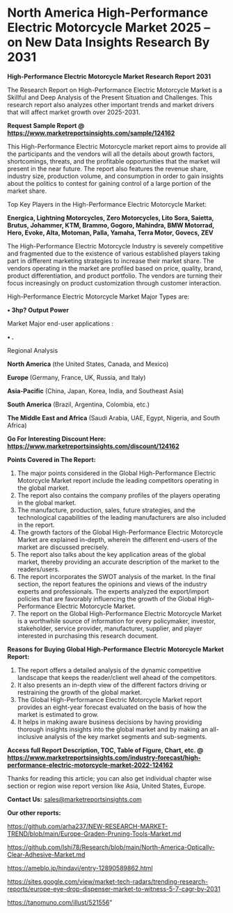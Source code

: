 # North America High-Performance Electric Motorcycle Market 2025 – on New Data Insights Research By 2031

<strong>High-Performance Electric Motorcycle Market Research Report 2031</strong>

The Research Report on High-Performance Electric Motorcycle Market is a Skillful and Deep Analysis of the Present Situation and Challenges. This research report also analyzes other important trends and market drivers that will affect market growth over 2025-2031.

<strong>Request Sample Report @ <a href=https://www.marketreportsinsights.com/sample/124162>https://www.marketreportsinsights.com/sample/124162</a></strong>

This High-Performance Electric Motorcycle market report aims to provide all the participants and the vendors will all the details about growth factors, shortcomings, threats, and the profitable opportunities that the market will present in the near future. The report also features the revenue share, industry size, production volume, and consumption in order to gain insights about the politics to contest for gaining control of a large portion of the market share.

Top Key Players in the High-Performance Electric Motorcycle Market:

<strong>Energica, Lightning Motorcycles, Zero Motorcycles, Lito Sora, Saietta, Brutus, Johammer, KTM, Brammo, Gogoro, Mahindra, BMW Motorrad, Hero, Evoke, Alta, Motoman, Palla, Yamaha, Terra Motor, Govecs, ZEV</strong>

The High-Performance Electric Motorcycle Industry is severely competitive and fragmented due to the existence of various established players taking part in different marketing strategies to increase their market share. The vendors operating in the market are profiled based on price, quality, brand, product differentiation, and product portfolio. The vendors are turning their focus increasingly on product customization through customer interaction.

High-Performance Electric Motorcycle Market Major Types are:

<strong>• 3hp? Output Power</strong>

Market Major end-user applications :

<strong>• .</strong>

Regional Analysis

</u><strong><b>North America</b></strong> (the United States, Canada, and Mexico)

<strong><b>Europe </b></strong>(Germany, France, UK, Russia, and Italy)

<strong><b>Asia-Pacific</b></strong> (China, Japan, Korea, India, and Southeast Asia)

<strong><b>South America</b></strong> (Brazil, Argentina, Colombia, etc.)

<strong><b>The Middle East and Africa</b></strong> (Saudi Arabia, UAE, Egypt, Nigeria, and South Africa)

<strong>Go For Interesting Discount Here: <a href=https://www.marketreportsinsights.com/discount/124162>https://www.marketreportsinsights.com/discount/124162</a></strong>

<strong>Points Covered in The Report:</strong>
<ol>
  <li>The major points considered in the Global High-Performance Electric Motorcycle Market report include the leading competitors operating in the global market.</li>
  <li>The report also contains the company profiles of the players operating in the global market.</li>
  <li>The manufacture, production, sales, future strategies, and the technological capabilities of the leading manufacturers are also included in the report.</li>
  <li>The growth factors of the Global High-Performance Electric Motorcycle Market are explained in-depth, wherein the different end-users of the market are discussed precisely.</li>
  <li>The report also talks about the key application areas of the global market, thereby providing an accurate description of the market to the readers/users.</li>
  <li>The report incorporates the SWOT analysis of the market. In the final section, the report features the opinions and views of the industry experts and professionals. The experts analyzed the export/import policies that are favorably influencing the growth of the Global High-Performance Electric Motorcycle Market.</li>
  <li>The report on the Global High-Performance Electric Motorcycle Market is a worthwhile source of information for every policymaker, investor, stakeholder, service provider, manufacturer, supplier, and player interested in purchasing this research document.</li>
</ol>
<strong>Reasons for Buying Global High-Performance Electric Motorcycle Market Report:</strong>

<ol>
  <li>The report offers a detailed analysis of the dynamic competitive landscape that keeps the reader/client well ahead of the competitors.</li>
  <li>It also presents an in-depth view of the different factors driving or restraining the growth of the global market.</li>
  <li>The Global High-Performance Electric Motorcycle Market report provides an eight-year forecast evaluated on the basis of how the market is estimated to grow.</li>
  <li>It helps in making aware business decisions by having providing thorough insights insights into the global market and by making an all-inclusive analysis of the key market segments and sub-segments.</li>
</ol>
<strong>Access full Report Description, TOC, Table of Figure, Chart, etc. @ <a href=https://www.marketreportsinsights.com/industry-forecast/high-performance-electric-motorcycle-market-2022-124162>https://www.marketreportsinsights.com/industry-forecast/high-performance-electric-motorcycle-market-2022-124162</a></strong>


Thanks for reading this article; you can also get individual chapter wise section or region wise report version like Asia, United States, Europe.

<strong>Contact Us:</strong>
sales@marketreportsinsights.com

<strong>Our other reports:</strong>

<a href=https://github.com/arha237/NEW-RESEARCH-MARKET-TREND/blob/main/Europe-Graden-Pruning-Tools-Market.md>https://github.com/arha237/NEW-RESEARCH-MARKET-TREND/blob/main/Europe-Graden-Pruning-Tools-Market.md</a>

<a href=https://github.com/Ishi78/Research/blob/main/North-America-Optically-Clear-Adhesive-Market.md>https://github.com/Ishi78/Research/blob/main/North-America-Optically-Clear-Adhesive-Market.md</a>

<a href=https://ameblo.jp/hindavi/entry-12890589862.html>https://ameblo.jp/hindavi/entry-12890589862.html</a>

<a href=https://sites.google.com/view/market-tech-radars/trending-research-reports/europe-eye-drop-dispenser-market-to-witness-5-7-cagr-by-2031>https://sites.google.com/view/market-tech-radars/trending-research-reports/europe-eye-drop-dispenser-market-to-witness-5-7-cagr-by-2031</a>

<a href=https://tanomuno.com/illust/521556>https://tanomuno.com/illust/521556</a>"
